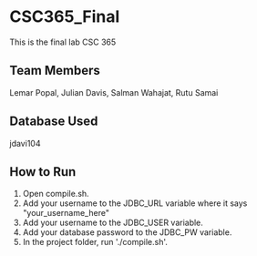 # CSC365_Final
This is the final lab CSC 365
## Team Members
Lemar Popal, Julian Davis, Salman Wahajat, Rutu Samai

## Database Used
jdavi104

## How to Run 
1. Open compile.sh. 
2. Add your username to the JDBC_URL variable where it says "your_username_here"
3. Add your username to the JDBC_USER variable. 
4. Add your database password to the JDBC_PW variable. 
5. In the project folder, run './compile.sh'. 
